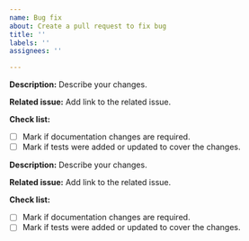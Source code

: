 ```yaml
---
name: Bug fix
about: Create a pull request to fix bug
title: ''
labels: ''
assignees: ''

---
```


**Description:**
Describe your changes.

**Related issue:**
Add link to the related issue.

**Check list:**
- [ ] Mark if documentation changes are required.
- [ ] Mark if tests were added or updated to cover the changes.

**Description:**
Describe your changes.

**Related issue:**
Add link to the related issue.

**Check list:**
- [ ] Mark if documentation changes are required.
- [ ] Mark if tests were added or updated to cover the changes.
